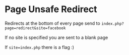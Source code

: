 # Page Unsafe Redirect

Redirects at the bottom of every page send to `index.php?page=redirect&site=facebook`

If no site is specified you are sent to a blank page

If `site=index.php` there is a flag :)
